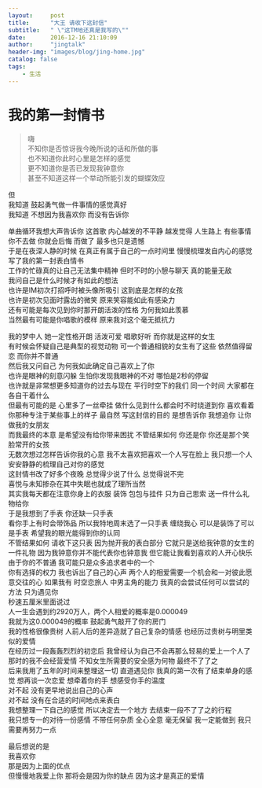 ```yaml
---
layout:     post
title:      "大王 请收下这封信"
subtitle:   " \"这TM地还真是我写的\""
date:       2016-12-16 21:10:09
author:     "jingtalk"
header-img: "images/blog/jing-home.jpg"
catalog: false
tags:
    - 生活
---
```


# 我的第一封情书

> ﻿嗨  
不知你是否惊讶我今晚所说的话和所做的事  
也不知道你此时心里是怎样的感觉  
更不知道你是否已发现我钟意你  
甚至不知道这样一个举动所能引发的蝴蝶效应  
>
但  
我知道 鼓起勇气做一件事情的感觉真好  
我知道 不想因为我喜欢你 而没有告诉你
>  
单曲循环我想大声告诉你 这首歌 内心越发的不平静 越发觉得 人生路上 有些事情 你不去做 你就会后悔 而做了 最多也只是遗憾  
于是在夜深人静的时候 在真正有属于自己的一点时间里 慢慢梳理发自内心的感觉 写了我的第一封表白情书  
工作的忙碌真的让自己无法集中精神 但时不时的小憩与聊天 真的能量无敌  
我问自己是什么时候才有如此的想法  
也许是IM初次打招呼时被头像所吸引 这到底是怎样的女孩  
也许是初次见面时露齿的微笑 原来笑容能如此有感染力  
还有可能是每次见到你时那开朗活泼的性格 为何我如此羡慕  
当然最有可能是你唱歌的模样 原来我对这个毫无抵抗力  
>
我的梦中人 她一定性格开朗 活泼可爱 唱歌好听 而你就是这样的女生  
有时候会怀疑自己是典型的视觉动物 可一个普通相貌的女生有了这些 依然值得留恋 而你并不普通  
然后我又问自己 为何我如此确定自己喜欢上了你  
也许是眼神的刻意闪躲 生怕你发现我眼神的不对 哪怕是2秒的停留  
也许就是非常想更多知道你的过去与现在 平行时空下的我们 同一个时间 大家都在各自干着什么  
但最有可能的是 心里多了一丝牵挂 做什么见到什么都会时不时绕道到你 喜欢看着你那种专注于某些事上的样子 最自然
写这封信的目的 是想告诉你 我想追你 让你做我的女朋友  
而我最终的本意 是希望没有给你带来困扰 不管结果如何 你还是你 你还是那个笑脸常开的女孩  
无数次想过怎样告诉你我的心意 我不太喜欢把喜欢一个人写在脸上 我只想一个人安安静静的梳理自己对你的感觉  
这封情书改了好多个夜晚 总觉得少说了什么 总觉得说不完  
喜悦与未知掺杂在其中失眠也就成了理所当然  
其实我每天都在注意你身上的衣服 装饰 包包与挂件 只为自己思索 送一件什么礼物给你  
于是我想到了手表 你还缺一只手表  
看你手上有时会带饰品 所以我特地周末选了一只手表 缠绕我心 可以是装饰了可以是手表 希望我的眼光能得到你的认同  
不管结果如何 请收下这只表 因为抛开我的表白部分 它就只是送给我钟意的女生的一件礼物 因为我钟意你并不能代表你也钟意我 但它能让我看到喜欢的人开心快乐  
由于你的不普通 我可能只是众多追求者中的一个   
你有选择的权力 我也诉出了自己的心声 两个人的相爱需要一个机会和一对彼此愿意交往的心 如果我有 时空恋旅人 中男主角的能力 我真的会尝试任何可以尝试的方法 只为遇见你  
秒速五厘米里面说过  
人一生会遇到约2920万人，两个人相爱的概率是0.000049  
我就为这0.000049的概率 鼓起勇气敲开了你的房门  
我的性格很像贵树 人前人后的差异造就了自己复杂的情感 也经历过贵树与明里类似的爱情  
在经历过一段轰轰烈烈的初恋后 我曾经认为自己不会再那么轻易的爱上一个人了  
那时的我不会经营爱情 不知女生所需要的安全感为何物 最终不了了之  
后来我用了五年的时间来整理这一切 直道遇见你 我真的第一次有了结束单身的感觉 想再谈一次恋爱 想牵着你的手 想感受你手的温度  
对不起 没有更早地说出自己的心声  
对不起 没有在合适的时间地点来表白  
我想整理一下自己的感觉 所以决定去一个地方 去结束一段不了了之的行程  
我只想专一的对待一份感情 不带任何杂质 全心全意 毫无保留 我一定能做到 我只需要再努力一点  
>
最后想说的是  
我喜欢你   
那是因为上面的优点   
但慢慢地我爱上你 那将会是因为你的缺点 因为这才是真正的爱情  
